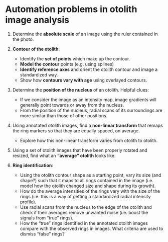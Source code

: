 # Automation problems in otolith image analysis
     
1.	Determine the **absolute scale** of an image using the ruler contained in the photo.

2. **Contour of the otolith**:
   - Identify the **set of points** which make up the contour.
   - **Model the contour** points (e.g. using splines) 
   - **Identify reference axes** and orient the otolith contour and image a standardized way.
   - Show how **contours vary with age** using overlayed contours.

3. Determine the **position of the nucleus** of an otolith. Helpful clues:
   - If we consider the image as an intensity map, image gradients will generally point towards or away from the nucleus.
   - From the position of the nucleus, radial scans of its surroundings are more similar than those of other positions.

4. Using annotated otolith images, find a **non-linear transform** that remaps the ring markers so that they are equally spaced, on average.
   - Explore how this non-linear transform varies from otolith to otolith.

5. Using a set of otolith images that have been properly rotated and resized, find what an **“average” otolith** looks like. 

6. **Ring identification**:
   - Using the otolith contour shape as a starting point, vary its size (and shape?) such that it maps to all rings contained in the image (i.e. model how the otolith changed size and shape during its growth).
   - How do the average intensities of the rings vary with the size of the rings (i.e. this is a way of getting a standardized radial intensity profile).
   - Use radial scans from the nucleus to the edge of the otolith and check if their averages remove unwanted noise (i.e. boost the signals from “true” rings).
   - How the “true” rings identified in the annotated otolith images compare with the observed rings in images. What criteria are used to dismiss “false” rings?


